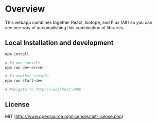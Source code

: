 # Overview

This webapp combines together React, Isotope, and Flux (Alt) so you can see one way of accomplishing this combination of libraries.



## Local Installation and development

```bash
npm install

# In one console
npm run dev-server

# In another console
npm run start-dev

# Navigate to http://localhost:8080
```

## License

MIT (http://www.opensource.org/licenses/mit-license.php)
